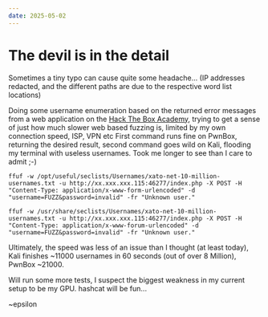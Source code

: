 ```yaml
---
date: 2025-05-02
---
```

# The devil is in the detail

Sometimes a tiny typo can cause quite some headache...
(IP addresses redacted, and the different paths are due to the respective word list locations)

Doing some username enumeration based on the returned error messages from a web application on the [Hack The Box Academy](https://academy.hackthebox.com/), trying to get a sense of just how much slower web based fuzzing is, limited by my own connection speed, ISP, VPN etc
First command runs fine on PwnBox, returning the desired result, second command goes wild on Kali, flooding my terminal with useless usernames.
Took me longer to see than I care to admit ;-)

```shell
ffuf -w /opt/useful/seclists/Usernames/xato-net-10-million-usernames.txt -u http://xx.xxx.xxx.115:46277/index.php -X POST -H "Content-Type: application/x-www-form-urlencoded" -d "username=FUZZ&password=invalid" -fr "Unknown user."
```

```shell
ffuf -w /usr/share/seclists/Usernames/xato-net-10-million-usernames.txt -u http://xx.xxx.xxx.115:46277/index.php -X POST -H "Content-Type: application/x-www-forum-urlencoded" -d "username=FUZZ&password=invalid" -fr "Unknown user."
```

Ultimately, the speed was less of an issue than I thought (at least today), Kali finishes ~11000 usernames in 60 seconds (out of over 8 Million), PwnBox ~21000.

Will run some more tests, I suspect the biggest weakness in my current setup to be my GPU. hashcat will be fun...

~epsilon